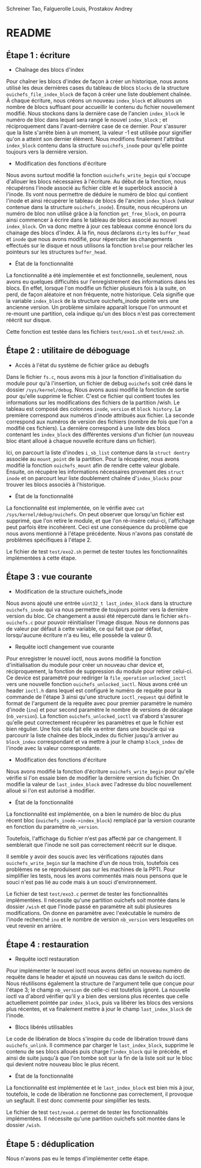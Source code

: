 
Schreiner Tao, Falguerolle Louis, Prostakov Andrey

README
======

Étape 1 : écriture
------------------

* Chaînage des blocs d'index

Pour chaîner les blocs d'index de façon à créer un historique, nous avons 
utilisé les deux dernières cases du tableau de blocs `blocks` de la structure 
`ouichefs_file_index_block` de façon à créer une liste doublement chaînée.
À chaque écriture, nous créons un nouveau `index_block` et allouons un nombre de blocs
suffisant pour accueillir le contenu du fichier nouvellement modifié.
Nous stockons dans la dernière case de l'ancien `index_block` le numéro de bloc dans
lequel sera rangé le nouvel `index_block` ; et réciproquement dans l'avant-dernière
case de ce dernier. Pour s'assurer que la liste s'arrête bien à un moment, la valeur
-1 est utilisée pour signifier qu'on a atteint son dernier élément.
Nous modifions finalement l'attribut `index_block` contenu dans la structure 
`ouichefs_inode` pour qu'elle pointe toujours vers la dernière version.

* Modification des fonctions d'écriture

Nous avons surtout modifié la fonction `ouichefs_write_begin` qui s'occupe 
d'allouer les blocs nécessaires à l'écriture. Au début de la fonction, nous 
récupérons l'inode associé au fichier cible et le superblock associé à l'inode.
Ils vont nous permettre de déduire le numéro de bloc qui contient l'inode et
ainsi récupérer le tableau de blocs de l'ancien `index_block` (valeur contenue 
dans la structure `ouichefs_inode`). Ensuite, nous récupérons un numéro de bloc
non utilisé grâce à la fonction `get_free_block`, on pourra ainsi commencer à
écrire dans le tableau de blocs associé au nouvel `index_block`.
On va donc mettre à jour ces tableaux comme énoncé lors du chainage des blocs d'index.
À la fin, nous déclarons `dirty` les `buffer_head` et `inode` que nous avons modifié,
pour répercuter les changements effectués sur le disque et nous utilisons la fonction
`brelse` pour relâcher les pointeurs sur les structures `buffer_head`.

* État de la fonctionnalité

La fonctionnalité a été implementée et est fonctionnelle, seulement, 
nous avons eu quelques difficultés sur l'enregistrement des informations dans les blocs.
En effet, lorsque l'on modifie un fichier plusieurs fois à la suite, 
on perd, de façon aléatoire et non fréquente, notre historique. Cela signifie 
que la variable `index_block` de la structure ouichefs_inode pointe vers une ancienne version.
Un problème similaire apparaît lorsque l'on unmount et re-mount une partition, cela
indique qu'un des blocs n'est pas correctement réécrit sur disque.

Cette fonction est testée dans les fichiers `test/exo1.sh` et `test/exo2.sh`.

Étape 2 : utilitaire de déboguage
---------------------------------

* Accès à l'état du système de fichier grâce au debugfs

Dans le fichier `fs.c`, nous avons mis à jour la fonction d'initialisation du module pour
qu'à l'insertion, un fichier de debug `ouichefs` soit créé dans le dossier `/sys/kernel/debug`. 
Nous avons aussi modifié la fonction de sortie pour qu'elle supprime le fichier. 
C'est ce fichier qui contient toutes les informations sur les modifications des fichiers de la partition /wish. 
Le tableau est composé des colonnes `inode`, `version` et `block history`.
La première correspond aux numéros d'inode attribués aux fichier.
La seconde correspond aux numéros de version des fichiers (nombre de fois que l'on a modifié ces fichiers).
La dernière correspond à une liste des blocs contenant les `index_block` des différentes
versions d'un fichier (un nouveau bloc étant alloué à chaque nouvelle écriture dans un fichier).

Ici, on parcourt la liste d'inodes `i_sb_list` contenue dans la `struct dentry` associée au `mount_point`
de la partition. Pour la récupérer, nous avons modifié la fonction `ouichefs_mount` afin de rendre cette valeur globale. 
Ensuite, on récupère les informations nécessaires provenant des `struct inode`
et on parcourt leur liste doublement chaînée d'`index_blocks` pour trouver les blocs associés à l'historique.

* État de la fonctionnalité

La fonctionnalité est implementée, on le vérifie avec `cat /sys/kernel/debug/ouichefs`.
On peut observer que lorsqu'un fichier est supprimé, que l'on retire le module, et que l'on ré-insére celui-ci,
l'affichage peut parfois être incohérent.
Ceci est une conséquence du problème que nous avons mentionné à l'étape précédente. Nous n'avons pas
constaté de problèmes spécifiques à l'étape 2.

Le fichier de test `test/exo2.sh` permet de tester toutes les fonctionnalités
implémentées à cette étape.

Étape 3 : vue courante
----------------------

* Modification de la structure ouichefs_inode

Nous avons ajouté une entrée `uint32_t last_index_block` dans la structure `ouichefs_inode` qui va nous permettre de
toujours pointer vers la dernière version du bloc. Ce changement a aussi été répercuté dans le fichier `mkfs-ouichefs.c`
pour pouvoir réinitialiser l'image disque.
Nous ne donnons pas de valeur par défaut à cette variable, ce qui fait que par défaut, lorsqu'aucune écriture n'a eu
lieu, elle possède la valeur 0.

* Requête ioctl changement vue courante

Pour enregistrer le nouvel ioctl, nous avons modifié la fonction d'initialisation du module pour créer un nouveau char device
et, réciproquement, la fonction de suppression du module pour retirer celui-ci. 
Ce device est paramétré pour rediriger la `file_operation` `unlocked_ioctl` vers une nouvelle fonction `ouichefs_unlocked_ioctl`.
Nous avons créé un header `ioctl.h` dans lequel est configuré le numéro de requête pour la commande de l'étape 3 ainsi
qu'une structure `ioctl_request` qui définit le format de l'argument de la requête avec pour premier paramètre le
numéro d'inode (`ino`) et pour second paramètre le nombre de versions de décalage (`nb_version`).
La fonction `ouichefs_unlocked_ioctl` va d'abord s'assurer qu'elle peut correctement récupérer les paramètres et que
le fichier est bien régulier. Une fois cela fait elle va entrer dans une boucle qui va parcourir la liste chaînée
des block_index du fichier jusqu'à arriver au `block_index` correspondant et va mettre à jour le champ `block_index`
de l'inode avec la valeur correspondante.

* Modification des fonctions d'écriture

Nous avons modifié la fonction d'écriture `ouichefs_write_begin` pour qu'elle vérifie si l'on essaie bien de modifier la dernière version du fichier.
On modifie la valeur de `last_index_block` avec l'adresse du bloc nouvellement alloué si l'on est autorisé à modifier.

* État de la fonctionnalité

La fonctionnalité est implémentée, on a bien le numéro de bloc du plus récent bloc (`ouichefs_inode->index_block`) remplacé par la version courante en fonction du paramètre `nb_version`.

Toutefois, l'affichage du fichier n'est pas affecté par ce changement. Il semblerait que l'inode 
ne soit pas correctement réécrit sur le disque.

Il semble y avoir des soucis avec les vérifications rajoutés dans `ouichefs_write_begin` sur la machine d'un de nous trois,
toutefois ces problèmes ne se reproduisent pas sur les machines de la PPTI. Pour simplifier les tests, nous les avons commentés
mais nous pensons que le souci n'est pas lié au code mais à un souci d'environnement.

Le fichier de test `test/exo3.c` permet de tester les fonctionnalités implémentées.
Il nécessite qu'une partition ouichefs soit montée dans le dossier `/wish`
et que l'inode passé en paramètre ait subi plusieures modifications.
On donne en paramètre avec l'exécutable le numéro de l'inode recherché `ino` et le nombre
de version `nb_version` vers lesquelles on veut revenir en arrière.

Étape 4 : restauration
----------------------

* Requête ioctl restauration

Pour implémenter le nouvel ioctl nous avons défini un nouveau numéro de requête dans le header et ajouté un nouveau
cas dans le switch du ioctl. Nous réutilisons également la structure de l'argument telle que conçue pour l'étape 3;
le champ `nb_version` de celle-ci est toutefois ignoré.
La nouvelle ioctl va d'abord vérifier qu'il y a bien des versions plus récentes que celle actuellement pointée par 
`index_block`, puis va libérer les blocs des versions plus récentes, et va finalement mettre à jour le champ
`last_index_block` de l'inode.

* Blocs libérés utilisables

Le code de libération de blocs s'inspire du code de libération trouvé dans `ouichefs_unlink`.
Il commence par charger le `last_index_block`, supprime le contenu de ses blocs alloués puis charge l'`index_block`
qui le précède, et ainsi de suite jusqu'à que l'on tombe soit sur la fin de la liste soit sur le bloc qui devient notre
nouveau bloc le plus récent. 

* État de la fonctionnalité

La fonctionnalité est implémentée et le `last_index_block` est bien mis à jour, toutefois, le code de libération
ne fonctionne pas correctement, il provoque un segfault. Il est donc commenté pour simplifier les tests.

Le fichier de test `test/exo4.c` permet de tester les fonctionnalités implémentées.
Il nécessite qu'une partition ouichefs soit montée dans le dossier `/wish`.

Étape 5 : déduplication
-----------------------

Nous n'avons pas eu le temps d'implémenter cette étape.

